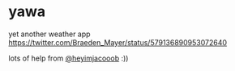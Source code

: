 yawa
====

yet another weather app<br>
https://twitter.com/Braeden_Mayer/status/579136890953072640


lots of help from [@heyimjacooob](https://twitter.com/heyimjacooob) :))
